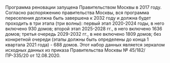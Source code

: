 Программа реновации запущена Правительством Москвы в 2017 году. Согласно распоряжению правительства Москвы, вся программа переселения должна быть завершена к 2032 году и должна будет проходить в три этапа (три волны): первый этап 2020-2024 годы, в него включено 930 домов; второй этап 2025-2028 гг., в него включено 1636 домов; третья очередь 2029-2032 гг., в нее включено 1809 домов; без конкретной очереди (этапы должны быть определены до конца 1 квартала 2021 года) - 688 домов. Этот набор данных является зеркалом исходных данных из приказа Правительства Москвы № 45/182/ПР-335/20 от 12.08.2020.
